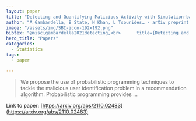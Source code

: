 ```yaml
---
layout: paper
title: "Detecting and Quantifying Malicious Activity with Simulation-based Inference"
author: "A Gambardella, B State, N Khan, L Tsourides… - arXiv preprint arXiv …, 2021 - arxiv.org"
image: "/assets/img/SBI-icon-192x192.png"
bibtex: "@misc{gambardella2021detecting,<br>      title={Detecting and Quantifying Malicious Activity with Simulation-based Inference}, <br>      author={Andrew Gambardella and Bogdan State and Naeemullah Khan and Leo Tsourides and Philip H. S. Torr and Atılım Güneş Baydin},<br>      year={2021},<br>      eprint={2110.02483},<br>      archivePrefix={arXiv},<br>      primaryClass={stat.ML}<br>}"
hero_title: "Papers"
categories:
  - Statistics
tags:
  - paper

---
```

>We propose the use of probabilistic programming techniques to tackle the malicious user identification problem in a recommendation algorithm. Probabilistic programming provides …

Link to paper: [https://arxiv.org/abs/2110.02483](https://arxiv.org/abs/2110.02483)


